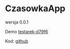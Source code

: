 # CzasowkaApp
 wersja 0.0.1 
 

  Demo [testarek-d79f6](https://testarek-d79f6.firebaseapp.com/)

 Kod:  [github](https://github.com/Ruta89/1964arek/)
